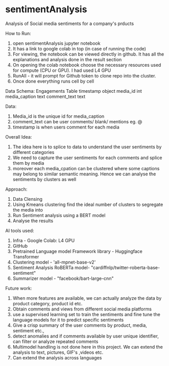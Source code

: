 # sentimentAnalysis
Analysis of Social media sentiments for a company's prducts

How to Run:
1. open sentimentAnalysis jupyter notebook
2. It has a link to google colab in top (in case of running the code)
3. For viewing, the notebook can be viewed directly in github. It has all the explanations and analysis done in the result section
4. On opening the colab notebook choose the necessary resources used for compute (CPU or GPU). I had used L4 GPU
5. RunAll - it will prompt for Github token to clone repo into the cluster.
6. Once done everything runs cell by cell

Data Schema:
Engagements Table
timestamp object
media_id int
media_caption text
comment_text text

Data:
1. Media_id is the unique id for media_caption
2. comment_text can be user comments/ blank/ mentions eg. @<mentions>
3. timestamp is when users comment for each media

Overall Idea:
1. The idea here is to splice to data to understand the user sentiments by different categories
2. We need to capture the user sentiments for each comments and splice them by media
3. moreover each media_cpation can be clustered where some captions may belong to similar semantic meaning. Hence we can analyse the sentiments by clusters as well

Approach:
1. Data Clensing
2. Using Kmeans clustering find the ideal number of clusters to segregate the media into
3. Run Sentiment analysis using a BERT model
4. Analyse the results

AI tools used:
1. Infra - Google Colab: L4 GPU
2. GitHub
3. Pretrained Language model Framework library - Huggingface Transformer
4. Clustering model - 'all-mpnet-base-v2'
5. Sentiment Analysis RoBERTa model- "cardiffnlp/twitter-roberta-base-sentiment"
6. Summarizer model - "facebook/bart-large-cnn"

Future work:
1. When more features are available, we can actually analyze the data by product category, product id etc.
2. Obtain comments and views from different social media platforms
3. use a supervised learning set to train the sentiments and fine tune the language models for it to predict specific sentiments
4. Give a crisp summary of the user comments by product, media, sentiment etc.,
5. detect anomalies and if comments available by user unique identifier, can filter or analyze repeated comments
6. Multimodel handling is not done here in this project. We can extend the analysis to text, pictures, GIF's ,videos etc.
7. Can extend the analysis across languages
